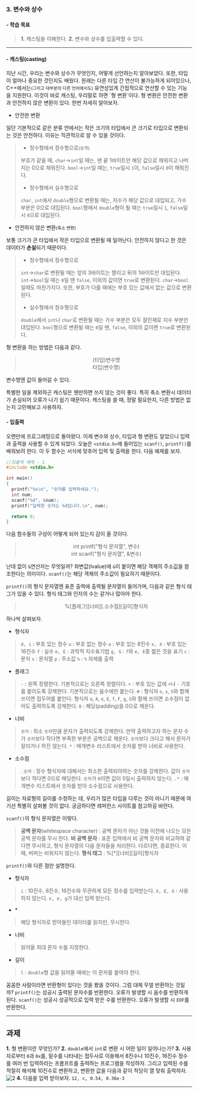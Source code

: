 ### 3. 변수와 상수
#### - 학습 목표
> **1.** 캐스팅을 이해한다.
> **2.** 변수와 상수를 입출력할 수 있다.
---
#### - 캐스팅(casting)

지난 시간, 우리는 변수와 상수가 무엇인지, 어떻게 선언하는지 알아보았다. 또한, 타입이 얼마나 중요한 것인지도 배웠다. 원래는 다른 타입 간 연산이 불가능하게 되어있으나, C++에서는<small>(그리고 대부분의 다른 언어에서도)</small> 유연성있게 간접적으로 연산할 수 있는 기능을 지원한다. 이것이 바로 캐스팅, 우리말로 하면 \`형 변환\`이다. 형 변환은 안전한 변환과 안전하지 않은 변환이 있다. 한번 자세히 알아보자.

- 안전한 변환

일단 기본적으로 같은 분류 안에서는 작은 크기의 타입에서 큰 크기로 타입으로 변환되는 것은 안전하다. 이유는 직관적으로 알 수 있을 것이다.

> - 정수형에서 정수형으로<small>(승격)</small>
>
>부호가 같을 때, `char`->`int`일 때는, 맨 끝 1바이트만 해당 값으로 채워지고 나머지는 0으로 채워진다. `bool`->`int`일 때는, `true`일시 `1`이, `false`일시 `0`이 채워진다.
> - 정수형에서 실수형으로
>
>`char`, `int`에서 `double`형으로 변환될 때는, 지수가 해당 값으로 대입되고, 가수 부분은 0으로 대입된다. `bool`형에서 `double`형이 될 때는 `true`일시 `1`, `false`일시 `0`으로 대입된다.

- 안전하지 않은 변환<small>(축소 변환)</small>

보통 크기가 큰 타입에서 작은 타입으로 변환될 때 일어난다. 안전하지 않다고 한 것은 데이터가 <b>손실</b>되기 때문이다.

> - 정수형에서 정수형으로
>
>`int`->`char`로 변환될 때는 앞의 3바이트는 짤리고 뒤의 1바이트만 대입된다. `int`->`bool`일 때는 `0`일 땐 `false`, 이외의 값이면 `true`로 변환된다. `char`->`bool`일때도 마찬가지다.
또한, 부호가 다를 때에는 부호 있는 값에서 없는 값으로 변환된다.
> - 실수형에서 정수형으로
>
>`double`에서 `int`나 `char`로 변환될 때는 가수 부분은 모두 잘린채로 지수 부분만 대입된다. `bool`형으로 변환될 때는 `0`일 땐, `false`, 이외의 값이면 `true`로 변환된다.

형 변환을 하는 방법은 다음과 같다.

> <center> (타입)변수명 </center>
> <center> 타입(변수명) </center>

변수명엔 값이 들어갈 수 있다.

특별한 일을 제외하곤 캐스팅은 웬만하면 쓰지 않는 것이 좋다. 특히 축소 변환시 데이터가 손실되어 오류가 나기 쉽기 때문이다. 캐스팅을 쓸 때, 정말 필요한지, 다른 방법은 없는지 고민해보고 사용하자.

<!--- C++에서 새로 생긴 캐스팅들 소개 --->

#### - 입출력

오랜만에 프로그래밍으로 돌아왔다. 이제 변수와 상수, 타입과 형 변환도 알았으니 입력과 출력을 사용할 수 있게 되었다. 오늘은 `<stdio.h>`에 들어있는 `scanf()`, `printf()`를 배워보려 한다. 이 두 함수는 서식에 맞추어 입력 및 출력을 한다. 다음 예제를 보자.

```c++
//입출력 예제 - 1
#include <stdio.h>

int main()
{
  printf("%s\n", "숫자를 입력하세요.");
  int num;
  scanf("%d", &num);
  printf("입력한 숫자는 %d입니다.\n", num);

  return 0;
}
```

다음 함수들의 구성이 어떻게 되어 있는지 감이 올 것이다.
> <center> int printf("형식 문자열", 변수) </center>
> <center> int scanf("형식 문자열", &변수) </center>

난데 없이 `&`연산자는 무엇일까? 좌변값(lvalue)에 `&`이 붙이면 해당 객체의 주소값을 참조한다는 의미이다. `scanf()`는 해당 객체의 주소값이 필요하기 때문이다.

`printf()`의 형식 문자열엔 표준 출력에 출력될 문자열이 들어가며, 다음과 같은 형식 태그가 있을 수 있다. 형식 태그와 인자의 수는 같거나 많아야 한다.
> <center> %[플래그][너비][.소수점][길이]형식자 </center>
하나씩 살펴보자.

- 형식자
> `d, i` : 부호 있는 정수
> `u` : 부호 없는 정수
> `o` : 부호 있는 8진수
> `x, X` : 부호 있는 16진수
> `f` : 실수
> `e, E` : 과학적 지수표기법
> `g, G` : `f`와 `e, E`중 짧은 것을 표기
> `c` : 문자
> `s` : 문자열
> `p` : 주소값
> `%` : `%` 자체를 출력

- 플래그
> `-` : 왼쪽 정렬한다. 기본적으로는 오른쪽 정렬이다.
> `+` : 부호 있는 값에 `+`나 `-` 기호를 붙이도록 강제한다. 기본적으로는 음수에만 붙는다.
> `#` : 형식자 `o`, `x`, `X`와 함께 쓰이면 접두어를 붙인다. 형식자 `a`, `A`, `e`, `E`, `f`, `F`, `g`, `G`와 함께 쓰이면 소수점이 없어도 출력하도록 강제한다.
> `0` : 패딩(padding)을 0으로 채운다.

- 너비
> `숫자` : 최소 `숫자`만큼 문자가 출력되도록 강제한다. 만약 출력하고자 하는 문자 수가 `숫자`보다 작다면 부족한 부분은 공백으로 채운다. `숫자`보다 크다고 해서 문자가 잘리거나 하진 않는다.
> `*` : 매개변수 리스트에서 숫자를 받아 너비로 사용한다.

- 소수점
> `.숫자` : 정수 형식자에 대해서는 최소한 출력되야하는 숫자를 강제한다. 값이 `숫자`보다 작다면 0으로 패딩한다. `숫자`가 `0`이면 값이 0일시 출력하지 않는다.
> `.*` : 매개변수 리스트에서 숫자를 받아 소수점으로 사용한다.

길이는 자료형의 길이를 수정하는 데, 우리가 많은 타입을 다루는 것이 아니기 때문에 여기선 특별히 살펴볼 것이 없다. 궁금하다면 레퍼런스 사이트를 참고하길 바란다.

`scanf()`의 형식 문자열은 이렇다.
> <b>공백 문자</b>(whitespace character) : 공백 문자가 아닌 것들 이전에 나오는 모든 공백 문자를 무시 한다.
> <b>비 공백 문자</b> : 표준 입력에서 비 공백 문자와 비교하여 같다면 무시하고, 형식 문자열의 다음 문자들을 처리한다. 다르다면, 종료한다. 이 때, 버퍼는 비워지지 않는다.
> <b>형식 태그</b> : %[*][너비][길이]형식자

`printf()`와 다른 점만 설명한다.

- 형식자
> `i` : 10진수, 8진수, 16진수와 무관하게 모든 정수를 입력받는다.
> `X, E, G` : 사용하지 않는다. `x, e, g`가 대신 입력 받는다.

- \*
> 해당 형식자로 받아들인 데이터를 읽지만, 무시한다.

- 너비
> 읽어올 최대 문자 수를 지정한다.

- 길이
> `l` : `double`형 값을 읽어올 때에는 이 문자를 붙여야 한다.

꼼꼼한 사람이라면 반환형이 있다는 것을 봤을 것이다. 그럼 대체 무얼 반환하는 것일까? `printf()`는 성공시 출력된 문자수를 반환한다. 오류가 발생할 시 음수를 반환하게 된다. `scanf()`는 성공시 성공적으로 입력 받은 수를 반환한다. 오류가 발생할 시 `EOF`를 반환한다.
<!--- EOF 소개 --->

----
## 과제

**1.** 형 변환이란 무엇인가?
**2.** `double`에서 `int`로 변환 시 어떤 일이 일어나는가?
**3.** 사용자로부터 `0`과 `0x`를, 밑수를 나타내는 접두사로 이용해서 8진수나 10진수, 16진수 정수를 여러 번 입력하라는 프롬프트를 출력하는 프로그램을 작성하자. 그리고 입력된 수를 적절히 해석해 10진수로 변환하고, 변환한 값을 다음과 같이 적당히 열 맞춰 출력하자.
![2](http://i.imgur.com/wrfBSmS.png)
**4.** 다음을 입력 받아보자.
`12, c, 0.54, 0.36e-3`

----
